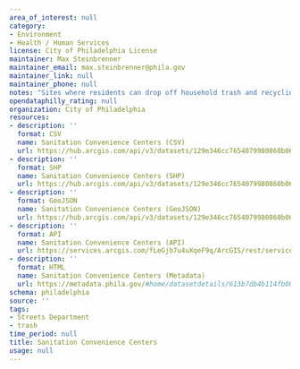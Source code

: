 ```yaml
---
area_of_interest: null
category:
- Environment
- Health / Human Services
license: City of Philadelphia License
maintainer: Max Steinbrenner
maintainer_email: max.steinbrenner@phila.gov
maintainer_link: null
maintainer_phone: null
notes: "Sites where residents can drop off household trash and recycling."
opendataphilly_rating: null
organization: City of Philadelphia
resources:
- description: ''
  format: CSV
  name: Sanitation Convenience Centers (CSV)
  url: https://hub.arcgis.com/api/v3/datasets/129e346cc7654079980860b0656587a5_0/downloads/data?format=csv&spatialRefId=3857&where=1%3D1
- description: ''
  format: SHP
  name: Sanitation Convenience Centers (SHP)
  url: https://hub.arcgis.com/api/v3/datasets/129e346cc7654079980860b0656587a5_0/downloads/data?format=shp&spatialRefId=3857&where=1%3D1
- description: ''
  format: GeoJSON
  name: Sanitation Convenience Centers (GeoJSON)
  url: https://hub.arcgis.com/api/v3/datasets/129e346cc7654079980860b0656587a5_0/downloads/data?format=geojson&spatialRefId=4326&where=1%3D1
- description: ''
  format: API
  name: Sanitation Convenience Centers (API)
  url: https://services.arcgis.com/fLeGjb7u4uXqeF9q/ArcGIS/rest/services/Sanitation_Convenience_Centers/FeatureServer/0/query?where=1%3D1
- description: ''
  format: HTML
  name: Sanitation Convenience Centers (Metadata)
  url: https://metadata.phila.gov/#home/datasetdetails/613b7db4b114fb001e413f89/representationdetails/613b7db6b114fb001e413f8e/
schema: philadelphia
source: ''
tags:
- Streets Department
- trash
time_period: null
title: Sanitation Convenience Centers
usage: null
---
```

